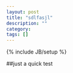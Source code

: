 ```yaml
---
layout: post
title: "sdlfasjl"
description: ""
category: 
tags: []
---
```

{% include JB/setup %}

##just a quick
test
